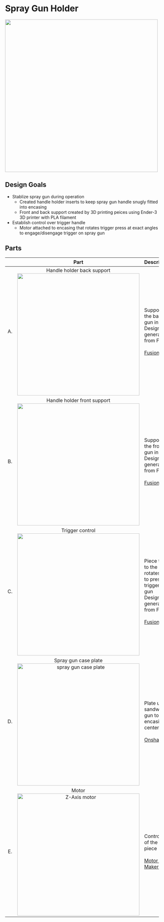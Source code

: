 # Spray Gun Holder
<img src="https://i.imgur.com/Dsu4iA6.jpg" width="500">

## Design Goals
* Stablize spray gun during operation
  * Created handle holder inserts to keep spray gun handle snugly fitted into encasing
  * Front and back support created by 3D printing peices using Ender-3 3D printer with PLA filament
* Establish control over trigger handle
  * Motor attached to encasing that rotates trigger press at exact angles to engage/disengage trigger on spray gun

## Parts
| | Part | Description |
|:-: | :--: | :-- |
A. | Handle holder back support <br/> <img src="https://imgur.com/gK6uO00.jpg" width="400"> | Support holder for the back of the spray gun in encasing <br/> Designed based off generative design from Fusion360 <br/> <br/> [Fusion document](https://a360.co/32H2Jmt)
B. | Handle holder front support <br/> <img src="https://imgur.com/bFa2jcc.jpg" width="400"> | Support holder for the front of the spray gun in encasing <br/> Designed based off generative design from Fusion360 <br/> <br/> [Fusion document](https://a360.co/2NJBYti)
C. | Trigger control <br/> <img src="https://imgur.com/PLCjnaO.jpg" width="400"> | Piece that is attached to the motor and rotates a set angles to press/release the trigger of the spray gun <br/> Designed based off generative design from Fusion360 <br/> <br/> [Fusion docuemnt](https://a360.co/2qdF6o9)
D. | Spray gun case plate <br/> <img width="400" alt="spray gun case plate" src="https://user-images.githubusercontent.com/49771001/69470183-d5dc9c00-0d49-11ea-8fd1-304b8a5d3f94.png"> | Plate used to sandwich the spray gun to attach encasing to the centerpiece <br/> <br/> [Onshape Document](https://cad.onshape.com/documents/1afd4bb96db52c9d48902d08/w/6062089c01f4dd5aed92443b/e/296895f7a25a43b16682dfb6)
E. | Motor <br/> <img width="400" alt="Z-Axis motor" src="https://user-images.githubusercontent.com/49771001/69470477-b6df0980-0d4b-11ea-9755-ee46bd120702.png"> | Controls the rotation of the Trigger control piece <br/> <br/> [Motor from MakerMadeCNC.com](https://www.makermadecnc.com/product/z-axis-replacement-motor/)
